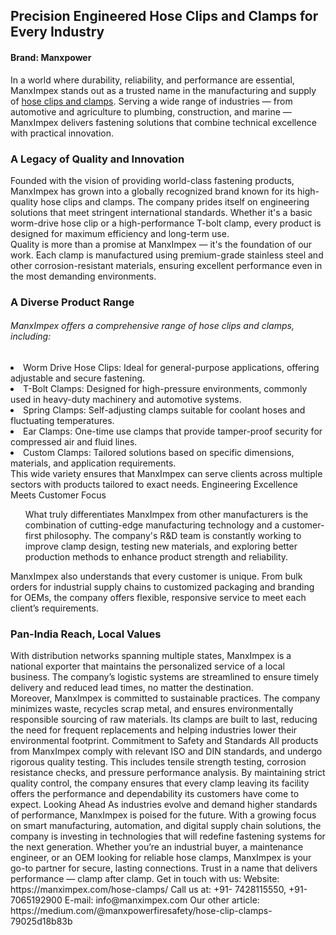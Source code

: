 <h2>Precision Engineered Hose Clips and Clamps for Every Industry</h2>
<h4>Brand: Manxpower</h4>
In a world where durability, reliability, and performance are essential, ManxImpex stands out as a trusted name in the manufacturing and supply of <a href="https://manximpex.com/hose-clamps/" title="hose clip clamps" alt"hose clip clamps" >hose clips and clamps</a>. Serving a wide range of industries — from automotive and agriculture to plumbing, construction, and marine — ManxImpex delivers fastening solutions that combine technical excellence with practical innovation.<br>
<h3>A Legacy of Quality and Innovation</h3>
Founded with the vision of providing world-class fastening products, ManxImpex has grown into a globally recognized brand known for its high-quality hose clips and clamps. The company prides itself on engineering solutions that meet stringent international standards. Whether it's a basic worm-drive hose clip or a high-performance T-bolt clamp, every product is designed for maximum efficiency and long-term use.<br>
Quality is more than a promise at ManxImpex — it's the foundation of our work. Each clamp is manufactured using premium-grade stainless steel and other corrosion-resistant materials, ensuring excellent performance even in the most demanding environments.<br>
<h3>A Diverse Product Range</h3>
<h6>ManxImpex offers a comprehensive range of hose clips and clamps, including:</h6>
<li>Worm Drive Hose Clips: Ideal for general-purpose applications, offering adjustable and secure fastening.</li>
<li>T-Bolt Clamps: Designed for high-pressure environments, commonly used in heavy-duty machinery and automotive systems.</li>
<li>Spring Clamps: Self-adjusting clamps suitable for coolant hoses and fluctuating temperatures.</li>
<li>Ear Clamps: One-time use clamps that provide tamper-proof security for compressed air and fluid lines.</li>
<li>Custom Clamps: Tailored solutions based on specific dimensions, materials, and application requirements.</li>
This wide variety ensures that ManxImpex can serve clients across multiple sectors with products tailored to exact needs.
Engineering Excellence Meets Customer Focus<br>
<ul>What truly differentiates ManxImpex from other manufacturers is the combination of cutting-edge manufacturing technology and a customer-first philosophy. The company's R&D team is constantly working to improve clamp design, testing new materials, and exploring better production methods to enhance product strength and reliability.<br></ul>
ManxImpex also understands that every customer is unique. From bulk orders for industrial supply chains to customized packaging and branding for OEMs, the company offers flexible, responsive service to meet each client’s requirements.<br>
<h3>Pan-India Reach, Local Values</h3>
With distribution networks spanning multiple states, ManxImpex is a  national exporter that maintains the personalized service of a local business. The company’s logistic systems are streamlined to ensure timely delivery and reduced lead times, no matter the destination.<br>
Moreover, ManxImpex is committed to sustainable practices. The company minimizes waste, recycles scrap metal, and ensures environmentally responsible sourcing of raw materials. Its clamps are built to last, reducing the need for frequent replacements and helping industries lower their environmental footprint.
Commitment to Safety and Standards
All products from ManxImpex comply with relevant ISO and DIN standards, and undergo rigorous quality testing. This includes tensile strength testing, corrosion resistance checks, and pressure performance analysis. By maintaining strict quality control, the company ensures that every clamp leaving its facility offers the performance and dependability its customers have come to expect.
Looking Ahead
As industries evolve and demand higher standards of performance, ManxImpex is poised for the future. With a growing focus on smart manufacturing, automation, and digital supply chain solutions, the company is investing in technologies that will redefine fastening systems for the next generation.
Whether you’re an industrial buyer, a maintenance engineer, or an OEM looking for reliable hose clamps, ManxImpex is your go-to partner for secure, lasting connections. Trust in a name that delivers performance — clamp after clamp.
Get in touch with us:
Website: https://manximpex.com/hose-clamps/ 
Call us at:  +91- 7428115550, +91- 7065192900
E-mail: info@manximpex.com 
Our other article:  https://medium.com/@manxpowerfiresafety/hose-clip-clamps-79025d18b83b
